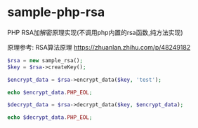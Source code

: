# sample-php-rsa

PHP RSA加解密原理实现(不调用php内置的rsa函数,纯方法实现)

原理参考: RSA算法原理
https://zhuanlan.zhihu.com/p/48249182


```php
$rsa = new sample_rsa();
$key = $rsa->createKey();

$encrypt_data = $rsa->encrypt_data($key, 'test');

echo $encrypt_data.PHP_EOL;

$decrypt_data = $rsa->decrypt_data($key, $encrypt_data);

echo $decrypt_data.PHP_EOL;
```
